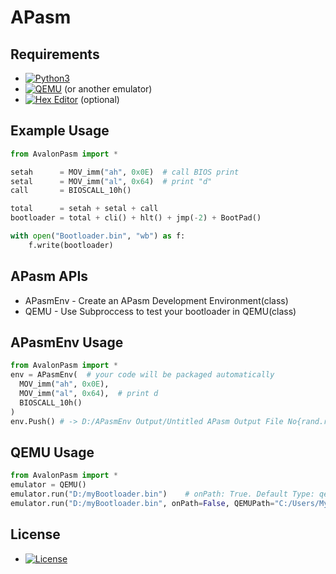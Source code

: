 # APasm

## Requirements
- [![Python3](https://img.shields.io/badge/python-3.11-blue)](https://www.python.org/)
- [![QEMU](https://img.shields.io/badge/QEMU-Emulator-blue)](https://www.qemu.org/) (or another emulator)
- [![Hex Editor](https://img.shields.io/badge/Hex-Editor-blue)](https://mh-nexus.de/en/hxd/) (optional)

## Example Usage
```python
from AvalonPasm import *

setah      = MOV_imm("ah", 0x0E)  # call BIOS print
setal      = MOV_imm("al", 0x64)  # print "d"
call       = BIOSCALL_10h()

total      = setah + setal + call
bootloader = total + cli() + hlt() + jmp(-2) + BootPad()

with open("Bootloader.bin", "wb") as f:
    f.write(bootloader)
```
## APasm APIs
- APasmEnv   - Create an APasm Development Environment(class)
- QEMU       - Use Subproccess to test your bootloader in QEMU(class)

## APasmEnv Usage
```python
from AvalonPasm import *
env = APasmEnv(  # your code will be packaged automatically
  MOV_imm("ah", 0x0E),
  MOV_imm("al", 0x64),  # print d
  BIOSCALL_10h()  
)
env.Push() # -> D:/APasmEnv Output/Untitled APasm Output File No{rand.randint(0,1000000)}
```

## QEMU Usage
```python
from AvalonPasm import *
emulator = QEMU()
emulator.run("D:/myBootloader.bin")    # onPath: True. Default Type: qemu-system-x86_64. Default External CMD: -fda. `*aargs` exists purely for passing raw subprocess flags without breaking the API.
emulator.run("D:/myBootloader.bin", onPath=False, QEMUPath="C:/Users/MyUserName/QEMU/<your QEMU type choice>.exe")
```

## License
- [![License](https://img.shields.io/badge/MIT-License-green)](https://github.com/RandomX42069/APasm/blob/main/LICENSE)
  

